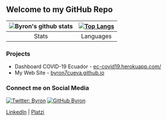 ## Welcome to my GitHub Repo

| ![Byron's github stats](https://github-readme-stats.vercel.app/api?username=byron7cueva&show_icons=true&hide_border=false&title_color=1e85e6&icon_color=1dd1a1&bg_color=fdfdfb&text_color=272c4a) | [![Top Langs](https://github-readme-stats.vercel.app/api/top-langs/?username=byron7cueva&layout=compact)](https://github.com/byron7cueva/github-readme-stats) |
| :----------------------------------------------------------: | :----------------------------------------------------------: |
|                            Stats                             |                          Languages                           |

### Projects

- Dashboard COVID-19 Ecuador - [ec-covid19.herokuapp.com/](http://ec-covid19.herokuapp.com/)
- My Web Site - [byron7cueva.github.io](https://byron7cueva.github.io/)

### Connect me on Social Media

[![Twitter: Byron](https://img.shields.io/twitter/follow/byron7cueva?style=social)](https://twitter.com/byron7cueva)
[![GitHub Byron](https://img.shields.io/github/followers/byron7cueva?label=follow&style=social)](https://github.com/byron7cueva)

[LinkedIn](https://ec.linkedin.com/in/byron7cueva) | [Platzi](https://platzi.com/@byron7cueva/)

<!--
**byron7cueva/byron7cueva** is a ✨ _special_ ✨ repository because its `README.md` (this file) appears on your GitHub profile.

Here are some ideas to get you started:

- 🔭 I’m currently working on ...
- 🌱 I’m currently learning ...
- 👯 I’m looking to collaborate on ...
- 🤔 I’m looking for help with ...
- 💬 Ask me about ...
- 📫 How to reach me: ...
- 😄 Pronouns: ...
- ⚡ Fun fact: ...
-->
